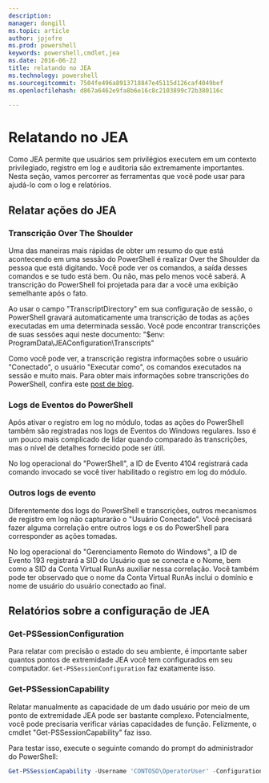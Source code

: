 ```yaml
---
description: 
manager: dongill
ms.topic: article
author: jpjofre
ms.prod: powershell
keywords: powershell,cmdlet,jea
ms.date: 2016-06-22
title: relatando no JEA
ms.technology: powershell
ms.sourcegitcommit: 7504fe496a8913718847e45115d126caf4049bef
ms.openlocfilehash: d867a6462e9fa8b6e16c8c2103899c72b380116c

---
```


# Relatando no JEA
Como JEA permite que usuários sem privilégios executem em um contexto privilegiado, registro em log e auditoria são extremamente importantes.
Nesta seção, vamos percorrer as ferramentas que você pode usar para ajudá-lo com o log e relatórios.

## Relatar ações do JEA
### Transcrição Over The Shoulder
Uma das maneiras mais rápidas de obter um resumo do que está acontecendo em uma sessão do PowerShell é realizar Over the Shoulder da pessoa que está digitando.
Você pode ver os comandos, a saída desses comandos e se tudo está bem.
Ou não, mas pelo menos você saberá.
A transcrição do PowerShell foi projetada para dar a você uma exibição semelhante após o fato.

Ao usar o campo "TranscriptDirectory" em sua configuração de sessão, o PowerShell gravará automaticamente uma transcrição de todas as ações executadas em uma determinada sessão.
Você pode encontrar transcrições de suas sessões aqui neste documento: "$env: ProgramData\JEAConfiguration\Transcripts"

Como você pode ver, a transcrição registra informações sobre o usuário "Conectado", o usuário "Executar como", os comandos executados na sessão e muito mais.
Para obter mais informações sobre transcrições do PowerShell, confira este [post de blog](http://blogs.msdn.com/b/powershell/archive/2015/06/09/powershell-the-blue-team.aspx).

### Logs de Eventos do PowerShell
Após ativar o registro em log no módulo, todas as ações do PowerShell também são registradas nos logs de Eventos do Windows regulares.
Isso é um pouco mais complicado de lidar quando comparado às transcrições, mas o nível de detalhes fornecido pode ser útil.

No log operacional do "PowerShell", a ID de Evento 4104 registrará cada comando invocado se você tiver habilitado o registro em log do módulo.

### Outros logs de evento
Diferentemente dos logs do PowerShell e transcrições, outros mecanismos de registro em log não capturarão o "Usuário Conectado".
Você precisará fazer alguma correlação entre outros logs e os do PowerShell para corresponder as ações tomadas.

No log operacional do "Gerenciamento Remoto do Windows", a ID de Evento 193 registrará a SID do Usuário que se conecta e o Nome, bem como a SID da Conta Virtual RunAs auxiliar nessa correlação.
Você também pode ter observado que o nome da Conta Virtual RunAs inclui o domínio e nome de usuário do usuário conectado ao final.

## Relatórios sobre a configuração de JEA
### Get-PSSessionConfiguration
Para relatar com precisão o estado do seu ambiente, é importante saber quantos pontos de extremidade JEA você tem configurados em seu computador.
`Get-PSSessionConfiguration` faz exatamente isso.

### Get-PSSessionCapability
Relatar manualmente as capacidade de um dado usuário por meio de um ponto de extremidade JEA pode ser bastante complexo.
Potencialmente, você pode precisaria verificar várias capacidades de função.
Felizmente, o cmdlet "Get-PSSessionCapability" faz isso.

Para testar isso, execute o seguinte comando do prompt do administrador do PowerShell:
```PowerShell
Get-PSSessionCapability -Username 'CONTOSO\OperatorUser' -ConfigurationName JEADemo
```




<!--HONumber=Jun16_HO4-->


